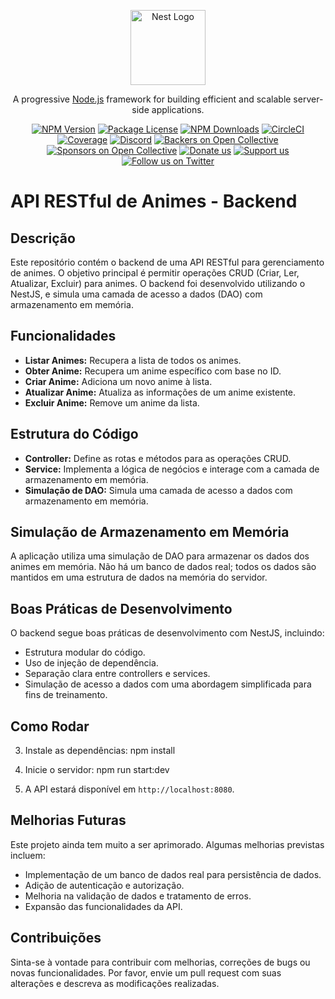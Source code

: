 <p align="center">
  <a href="http://nestjs.com/" target="blank"><img src="https://nestjs.com/img/logo-small.svg" width="120" alt="Nest Logo" /></a>
</p>

[circleci-image]: https://img.shields.io/circleci/build/github/nestjs/nest/master?token=abc123def456
[circleci-url]: https://circleci.com/gh/nestjs/nest

  <p align="center">A progressive <a href="http://nodejs.org" target="_blank">Node.js</a> framework for building efficient and scalable server-side applications.</p>
    <p align="center">
<a href="https://www.npmjs.com/~nestjscore" target="_blank"><img src="https://img.shields.io/npm/v/@nestjs/core.svg" alt="NPM Version" /></a>
<a href="https://www.npmjs.com/~nestjscore" target="_blank"><img src="https://img.shields.io/npm/l/@nestjs/core.svg" alt="Package License" /></a>
<a href="https://www.npmjs.com/~nestjscore" target="_blank"><img src="https://img.shields.io/npm/dm/@nestjs/common.svg" alt="NPM Downloads" /></a>
<a href="https://circleci.com/gh/nestjs/nest" target="_blank"><img src="https://img.shields.io/circleci/build/github/nestjs/nest/master" alt="CircleCI" /></a>
<a href="https://coveralls.io/github/nestjs/nest?branch=master" target="_blank"><img src="https://coveralls.io/repos/github/nestjs/nest/badge.svg?branch=master#9" alt="Coverage" /></a>
<a href="https://discord.gg/G7Qnnhy" target="_blank"><img src="https://img.shields.io/badge/discord-online-brightgreen.svg" alt="Discord"/></a>
<a href="https://opencollective.com/nest#backer" target="_blank"><img src="https://opencollective.com/nest/backers/badge.svg" alt="Backers on Open Collective" /></a>
<a href="https://opencollective.com/nest#sponsor" target="_blank"><img src="https://opencollective.com/nest/sponsors/badge.svg" alt="Sponsors on Open Collective" /></a>
  <a href="https://paypal.me/kamilmysliwiec" target="_blank"><img src="https://img.shields.io/badge/Donate-PayPal-ff3f59.svg" alt="Donate us"/></a>
    <a href="https://opencollective.com/nest#sponsor"  target="_blank"><img src="https://img.shields.io/badge/Support%20us-Open%20Collective-41B883.svg" alt="Support us"></a>
  <a href="https://twitter.com/nestframework" target="_blank"><img src="https://img.shields.io/twitter/follow/nestframework.svg?style=social&label=Follow" alt="Follow us on Twitter"></a>
</p>
  <!--[![Backers on Open Collective](https://opencollective.com/nest/backers/badge.svg)](https://opencollective.com/nest#backer)
  [![Sponsors on Open Collective](https://opencollective.com/nest/sponsors/badge.svg)](https://opencollective.com/nest#sponsor)-->

# API RESTful de Animes - Backend

## Descrição

Este repositório contém o backend de uma API RESTful para gerenciamento de animes. O objetivo principal é permitir operações CRUD (Criar, Ler, Atualizar, Excluir) para animes. O backend foi desenvolvido utilizando o NestJS, e simula uma camada de acesso a dados (DAO) com armazenamento em memória.

## Funcionalidades

- **Listar Animes:** Recupera a lista de todos os animes.
- **Obter Anime:** Recupera um anime específico com base no ID.
- **Criar Anime:** Adiciona um novo anime à lista.
- **Atualizar Anime:** Atualiza as informações de um anime existente.
- **Excluir Anime:** Remove um anime da lista.

## Estrutura do Código

- **Controller:** Define as rotas e métodos para as operações CRUD.
- **Service:** Implementa a lógica de negócios e interage com a camada de armazenamento em memória.
- **Simulação de DAO:** Simula uma camada de acesso a dados com armazenamento em memória.

## Simulação de Armazenamento em Memória

A aplicação utiliza uma simulação de DAO para armazenar os dados dos animes em memória. Não há um banco de dados real; todos os dados são mantidos em uma estrutura de dados na memória do servidor.

## Boas Práticas de Desenvolvimento

O backend segue boas práticas de desenvolvimento com NestJS, incluindo:
- Estrutura modular do código.
- Uso de injeção de dependência.
- Separação clara entre controllers e services.
- Simulação de acesso a dados com uma abordagem simplificada para fins de treinamento.

## Como Rodar

3. Instale as dependências:
    npm install

4. Inicie o servidor:
     npm run start:dev

5. A API estará disponível em `http://localhost:8080`.

## Melhorias Futuras

Este projeto ainda tem muito a ser aprimorado. Algumas melhorias previstas incluem:
- Implementação de um banco de dados real para persistência de dados.
- Adição de autenticação e autorização.
- Melhoria na validação de dados e tratamento de erros.
- Expansão das funcionalidades da API.

## Contribuições

Sinta-se à vontade para contribuir com melhorias, correções de bugs ou novas funcionalidades. Por favor, envie um pull request com suas alterações e descreva as modificações realizadas.

